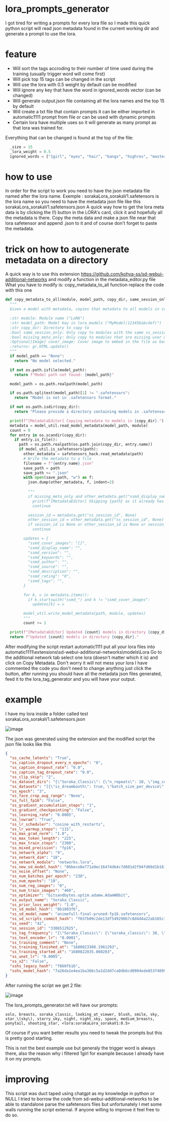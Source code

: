 # lora_prompts_generator
I got tired for writing a prompts for every lora file so I made this quick python script will read json metadata found in the current working dir and generate a prompt to use the lora.

# feature
- Will sort the tags accroding to their number of time used during the training (usually trigger word will come first)
- Will pick top 15 tags can be changed in the script
- Will use the lora with 0.5 weight by default can be modified
- Will ignore any key that have the word in ignored_words vector (can be changed)
- Will generate output.json file containing all the lora names and the top 15 by default
- Will create a txt file that contain prompts it can be either imported in automatic1111 prompt from file or can be used with dynamic prompts
- Certain lora have multiple uses so it will generate as many prompt as that lora was trained for.

Everything that can be changed is found at the top of the file:
```python
  _size = 15
  _lora_weight = 0.5
  ignored_words = ["1girl", "eyes", "hair", "bangs", "highres", "masterpiece"]
```
# how to use
In order for the script to work you need to have the json metadata file named after the lora name.
Exemple : sorakaLora_sorakaV1.safetensors is the lora name so you need to have the metadata json file like this sorakaLora_sorakaV1.safetensors.json
A quick way how to get the lora meta data is by clicking the (!) button in the LORA's card, click it and hopefully all the metadata is there.
Copy the meta data and make a json file near that lora safetensor and append .json to it and of course don't forget to paste the metadata.

# trick on how to autogenerate metadata on a directory
A quick way is to use this extension https://github.com/kohya-ss/sd-webui-additional-networks and modify a function in the metadata_editor.py file
What you have to modify is: copy_metadata_to_all function replace the code with this one

```python
def copy_metadata_to_all(module, model_path, copy_dir, same_session_only, missing_meta_only, cover_image):
  """
  Given a model with metadata, copies that metadata to all models in copy_dir.

  :str module: Module name ("LoRA")
  :str model_path: Model key in lora_models ("MyModel(123456abcdef)")
  :str copy_dir: Directory to copy to
  :bool same_session_only: Only copy to modules with the same ss_session_id
  :bool missing_meta_only: Only copy to modules that are missing user metadata
  :Optional[Image] cover_image: Cover image to embed in the file as base64
  :returns: gr.HTML.update()
  """
  if model_path == "None":
    return "No model selected."

  if not os.path.isfile(model_path):
    return f"Model path not found: {model_path}"

  model_path = os.path.realpath(model_path)

  if os.path.splitext(model_path)[1] != ".safetensors":
    return "Model is not in .safetensors format."

  if not os.path.isdir(copy_dir):
    return "Please provide a directory containing models in .safetensors format."

  print(f"[MetadataEditor] Copying metadata to models in {copy_dir}.")
  metadata = model_util.read_model_metadata(model_path, module)
  count = 0
  for entry in os.scandir(copy_dir):
    if entry.is_file():
      path = os.path.realpath(os.path.join(copy_dir, entry.name))
      if model_util.is_safetensors(path):
        other_metadata = safetensors_hack.read_metadata(path)
        # Write the metadata to a file
        filename = f"{entry.name}.json"
        save_path = path
        save_path += ".json"
        with open(save_path, "w") as f:
          json.dump(other_metadata, f, indent=2)
          
          """
          if missing_meta_only and other_metadata.get("ssmd_display_name", "").strip():
            print(f"[MetadataEditor] Skipping {path} as it already has metadata")
            continue

          session_id = metadata.get("ss_session_id", None)
          other_session_id = other_metadata.get("ss_session_id", None)
          if session_id is None or other_session_id is None or session_id != other_session_id:
            continue

        updates = {
          "ssmd_cover_images": "[]",
          "ssmd_display_name": "",
          "ssmd_version": "",
          "ssmd_keywords": "",
          "ssmd_author": "",
          "ssmd_source": "",
          "ssmd_description": "",
          "ssmd_rating": "0",
          "ssmd_tags": "",
        }

        for k, v in metadata.items():
          if k.startswith("ssmd_") and k != "ssmd_cover_images":
            updates[k] = v

        model_util.write_model_metadata(path, module, updates)
        """
        count += 1

  print(f"[MetadataEditor] Updated {count} models in directory {copy_dir}.")
  return f"Updated {count} models in directory {copy_dir}."
  ```
After modifying the script restart automatic1111 put all your lora files into automatic1111\extensions\sd-webui-additional-networks\models\Lora
Go to the additional network tab select one lora (doesn't matter which it is) and click on Copy Metadata.
Don't worry it will not mess your lora I have commented the code you don't need to change anything just click the button, after running you should have all the metadata json files generated, feed it to the lora_tag_generator and you will have your output.

# example
I have my lora inside a folder called test sorakaLora_sorakaV1.safetensors.json

![image](https://user-images.githubusercontent.com/11870227/232308845-7e9ea08f-7eea-4b91-8004-f8521dadffea.png)

The json was generated using the extension and the modified script the json file looks like this
```json
{
  "ss_cache_latents": "True",
  "ss_caption_dropout_every_n_epochs": "0",
  "ss_caption_dropout_rate": "0.0",
  "ss_caption_tag_dropout_rate": "0.0",
  "ss_clip_skip": "2",
  "ss_dataset_dirs": "{\"Soraka_Classic\": {\"n_repeats\": 10, \"img_count\": 46}}",
  "ss_datasets": "[{\"is_dreambooth\": true, \"batch_size_per_device\": 2, \"num_train_images\": 460, \"num_reg_images\": 0, \"resolution\": [512, 512], \"enable_bucket\": true, \"min_bucket_reso\": 256, \"max_bucket_reso\": 1024, \"tag_frequency\": {\"Soraka_Classic\": {\"soraka_classic\": 38, \"1girl\": 46, \"aurora\": 9, \"bag\": 3, \"breasts\": 42, \"constellation\": 6, \"crescent_moon\": 7, \"galaxy\": 8, \"light_particles\": 8, \"low-tied_long_hair\": 11, \"milky_way\": 9, \"moon\": 9, \"multi-tied_hair\": 12, \"night\": 13, \"night_sky\": 13, \"planet\": 6, \"ponytail\": 11, \"shooting_star\": 11, \"sky\": 14, \"solo\": 43, \"space\": 12, \"star_\\\\(sky\\\\)\": 14, \"starry_sky\": 14, \"starry_sky_print\": 6, \"arm_tattoo\": 3, \"blonde_hair\": 2, \"elf\": 6, \"leg_tattoo\": 5, \"looking_at_viewer\": 18, \"bare_shoulders\": 8, \"belt\": 2, \"low_twintails\": 2, \"medium_breasts\": 12, \"penis\": 2, \"twintails\": 1, \"blush\": 17, \"cleavage\": 3, \"cleavage_cutout\": 1, \"open_mouth\": 6, \"simple_background\": 9, \"smile\": 15, \"upper_body\": 4, \":<\": 1, \"arms_behind_back\": 1, \"gradient\": 3, \"gradient_background\": 3, \"ankle_wrap\": 2, \"ass\": 4, \"bandage_on_face\": 1, \"bandage_over_one_eye\": 2, \"bandaged_head\": 4, \"bandaged_neck\": 4, \"bandaid\": 4, \"bandaid_on_arm\": 2, \"bandaid_on_cheek\": 1, \"bandaid_on_face\": 4, \"bandaid_on_knee\": 1, \"bandaid_on_leg\": 1, \"bodypaint\": 1, \"boko_\\\\(girls_und_panzer\\\\)\": 1, \"budget_sarashi\": 4, \"cast\": 2, \"facepaint\": 1, \"facial_mark\": 1, \"facial_tattoo\": 1, \"grey_background\": 5, \"halloween\": 3, \"heart_tattoo\": 1, \"kaine_\\\\(nier\\\\)\": 1, \"kanbaru_suruga\": 2, \"leg_wrap\": 3, \"low_ponytail\": 2, \"mummy\": 4, \"mummy_costume\": 4, \"naked_bandage\": 5, \"narrow_waist\": 1, \"pubic_tattoo\": 3, \"pussy\": 2, \"pussy_juice\": 1, \"sarashi\": 5, \"sheik\": 2, \"shoulder_tattoo\": 2, \"silver_hair\": 2, \"thighs\": 4, \"uncensored\": 3, \"armpits\": 3, \"arms_behind_head\": 1, \"arms_up\": 1, \"eyebrows_visible_through_hair\": 2, \"hair_between_eyes\": 1, \"sweat\": 4, \"wet\": 1, \"broom\": 2, \"scythe\": 1, \"standing\": 2, \"white_background\": 2, \"choker\": 4, \"snowing\": 6, \"breast_squeeze\": 1, \"deep_skin\": 1, \"grabbing\": 2, \"grabbing_own_breast\": 1, \"nipples\": 9, \"self_fondle\": 1, \"apron\": 2, \"closed_eyes\": 3, \"closed_mouth\": 3, \"nose_blush\": 1, \"oni\": 3, \"sideboob\": 2, \"covered_nipples\": 5, \"heart\": 2, \"navel\": 3, \"nude\": 4, \"speech_bubble\": 2, \"spoken_heart\": 2, \"steaming_body\": 2, \"belly\": 1, \"braid\": 1, \"covered_navel\": 1, \"dark_elf\": 2, \"halloween_costume\": 2, \"huge_breasts\": 5, \"sweatdrop\": 1, \"thick_thighs\": 1, \"yellow_dress\": 1, \"bandaids_on_nipples\": 1, \"medium_hair\": 1, \"one_eye_closed\": 1, \"short_hair\": 4, \":d\": 2, \"armlet\": 1, \"black_sclera\": 2, \"torn_clothes\": 1, \"undead\": 1, \"necklace\": 1, \"parted_lips\": 2, \"weapon\": 4, \"aerial_fireworks\": 2, \"astronaut\": 3, \"city_lights\": 4, \"diffraction_spikes\": 1, \"earth_\\\\(planet\\\\)\": 5, \"fireflies\": 3, \"fireworks\": 4, \"full_moon\": 4, \"glint\": 1, \"green_skin\": 1, \"grey_skin\": 2, \"hand_on_hip\": 1, \"hoop_earrings\": 2, \"lightsaber\": 1, \"moonlight\": 5, \"pelvic_curtain\": 1, \"sparkle\": 2, \"sparkle_background\": 1, \"star_\\\\(symbol\\\\)\": 4, \"starry_background\": 5, \"tanabata\": 4, \"lens_flare\": 1, \"yordle\": 1, \"snow\": 1, \"collarbone\": 3, \"pale_skin\": 1, \"pink_hair\": 1, \"leash\": 1, \"purple_background\": 1, \"aqua_background\": 1, \"bikini\": 1, \"blue_background\": 1, \"green_bikini\": 1, \"halftone\": 1, \"halftone_background\": 1, \"monster_girl\": 1, \"ocean\": 1, \"orange_eyes\": 1, \"polka_dot\": 1, \"polka_dot_background\": 1, \"strap_slip\": 1, \"swimsuit\": 1, \"underwater\": 1, \"water\": 1, \"full_body\": 2, \"fur_trim\": 3, \"hooves\": 2, \"tanzaku\": 3, \"lying\": 1, \"from_behind\": 2, \"areolae\": 1, \"black_background\": 2, \"breath\": 1, \"heavy_breathing\": 1, \"smoke\": 1, \"spread_legs\": 1, \"steam\": 1, \"forest\": 1, \"leaf\": 1, \"nature\": 1, \"plant\": 1, \"tree\": 1, \"animal\": 1, \"blue_butterfly\": 1, \"bug\": 1, \"butterfly\": 1, \"butterfly_on_hand\": 1, \"glowing_butterfly\": 1, \"nose\": 1, \"white_butterfly\": 1, \"yellow_butterfly\": 1, \"cape\": 2, \"cloud\": 2, \"desert\": 1, \"space_craft\": 1, \"space_helmet\": 1, \"telescope\": 1, \"breast_grab\": 1, \"erection\": 1, \"foreskin\": 1, \"futanari\": 1, \"huge_penis\": 1, \"large_penis\": 1, \"paizuri\": 1, \"testicles\": 1, \"artist_name\": 1, \"body_writing\": 1, \"colored_skin\": 7, \"full-body_tattoo\": 1, \"hand_on_own_chest\": 2, \"horns\": 7, \"long_hair\": 6, \"pointy_ears\": 7, \"purple_skin\": 6, \"single_horn\": 4, \"sitting\": 1, \"tattoo\": 4, \"very_long_hair\": 2, \"white_hair\": 4, \"yellow_eyes\": 6, \"?\": 1, \"blue_nails\": 1, \"breast_hold\": 1, \"fingerless_gloves\": 1, \"fingernails\": 1, \"holding_staff\": 1, \"long_fingernails\": 1, \"nail_polish\": 1, \"pink_nails\": 1, \"purple_nails\": 1, \"red_nails\": 1, \"spoken_musical_note\": 1, \"spoken_question_mark\": 1, \"spoken_sweatdrop\": 1, \"yellow_nails\": 1, \"blue_skin\": 5, \"breast_suppress\": 1, \"hands_on_own_chest\": 1, \"large_breasts\": 1, \"earrings\": 1, \"jewelry\": 1, \"window\": 1, \"tail\": 2, \"colored_sclera\": 1, \"looking_back\": 1, \"staff\": 1, \"curvy\": 1, \"clenched_hand\": 1, \"clenched_hands\": 1, \"enmaided\": 1, \"frilled_apron\": 1, \"frills\": 1, \"maid\": 1, \"maid_apron\": 1, \"maid_headdress\": 1, \"thighhighs\": 1, \"waist_apron\": 1, \"waitress\": 1, \"magic\": 1, \"book\": 1}}, \"bucket_info\": {\"buckets\": {\"0\": {\"resolution\": [512, 512], \"count\": 460}}, \"mean_img_ar_error\": 0.0}, \"subsets\": [{\"img_count\": 46, \"num_repeats\": 10, \"color_aug\": false, \"flip_aug\": false, \"random_crop\": false, \"shuffle_caption\": true, \"keep_tokens\": 1, \"image_dir\": \"Soraka_Classic\", \"class_tokens\": null, \"is_reg\": false}]}]",
  "ss_epoch": "3",
  "ss_face_crop_aug_range": "None",
  "ss_full_fp16": "False",
  "ss_gradient_accumulation_steps": "1",
  "ss_gradient_checkpointing": "False",
  "ss_learning_rate": "0.0005",
  "ss_lowram": "True",
  "ss_lr_scheduler": "cosine_with_restarts",
  "ss_lr_warmup_steps": "115",
  "ss_max_grad_norm": "1.0",
  "ss_max_token_length": "225",
  "ss_max_train_steps": "2300",
  "ss_mixed_precision": "fp16",
  "ss_network_alpha": "9",
  "ss_network_dim": "18",
  "ss_network_module": "networks.lora",
  "ss_new_sd_model_hash": "06bece8e771a9ec16474db4c7d601d2f04fd08d1b1611072e7dd97c18cec3a09",
  "ss_noise_offset": "None",
  "ss_num_batches_per_epoch": "230",
  "ss_num_epochs": "10",
  "ss_num_reg_images": "0",
  "ss_num_train_images": "460",
  "ss_optimizer": "bitsandbytes.optim.adamw.AdamW8bit",
  "ss_output_name": "Soraka_Classic",
  "ss_prior_loss_weight": "1.0",
  "ss_sd_model_hash": "0b1893f6",
  "ss_sd_model_name": "animefull-final-pruned-fp16.safetensors",
  "ss_sd_scripts_commit_hash": "f037b09c2de13df549290b7c8d4d4a22ab165c36",
  "ss_seed": "42",
  "ss_session_id": "3306512925",
  "ss_tag_frequency": "{\"Soraka_Classic\": {\"soraka_classic\": 38, \"1girl\": 46, \"aurora\": 9, \"bag\": 3, \"breasts\": 42, \"constellation\": 6, \"crescent_moon\": 7, \"galaxy\": 8, \"light_particles\": 8, \"low-tied_long_hair\": 11, \"milky_way\": 9, \"moon\": 9, \"multi-tied_hair\": 12, \"night\": 13, \"night_sky\": 13, \"planet\": 6, \"ponytail\": 11, \"shooting_star\": 11, \"sky\": 14, \"solo\": 43, \"space\": 12, \"star_\\\\(sky\\\\)\": 14, \"starry_sky\": 14, \"starry_sky_print\": 6, \"arm_tattoo\": 3, \"blonde_hair\": 2, \"elf\": 6, \"leg_tattoo\": 5, \"looking_at_viewer\": 18, \"bare_shoulders\": 8, \"belt\": 2, \"low_twintails\": 2, \"medium_breasts\": 12, \"penis\": 2, \"twintails\": 1, \"blush\": 17, \"cleavage\": 3, \"cleavage_cutout\": 1, \"open_mouth\": 6, \"simple_background\": 9, \"smile\": 15, \"upper_body\": 4, \":<\": 1, \"arms_behind_back\": 1, \"gradient\": 3, \"gradient_background\": 3, \"ankle_wrap\": 2, \"ass\": 4, \"bandage_on_face\": 1, \"bandage_over_one_eye\": 2, \"bandaged_head\": 4, \"bandaged_neck\": 4, \"bandaid\": 4, \"bandaid_on_arm\": 2, \"bandaid_on_cheek\": 1, \"bandaid_on_face\": 4, \"bandaid_on_knee\": 1, \"bandaid_on_leg\": 1, \"bodypaint\": 1, \"boko_\\\\(girls_und_panzer\\\\)\": 1, \"budget_sarashi\": 4, \"cast\": 2, \"facepaint\": 1, \"facial_mark\": 1, \"facial_tattoo\": 1, \"grey_background\": 5, \"halloween\": 3, \"heart_tattoo\": 1, \"kaine_\\\\(nier\\\\)\": 1, \"kanbaru_suruga\": 2, \"leg_wrap\": 3, \"low_ponytail\": 2, \"mummy\": 4, \"mummy_costume\": 4, \"naked_bandage\": 5, \"narrow_waist\": 1, \"pubic_tattoo\": 3, \"pussy\": 2, \"pussy_juice\": 1, \"sarashi\": 5, \"sheik\": 2, \"shoulder_tattoo\": 2, \"silver_hair\": 2, \"thighs\": 4, \"uncensored\": 3, \"armpits\": 3, \"arms_behind_head\": 1, \"arms_up\": 1, \"eyebrows_visible_through_hair\": 2, \"hair_between_eyes\": 1, \"sweat\": 4, \"wet\": 1, \"broom\": 2, \"scythe\": 1, \"standing\": 2, \"white_background\": 2, \"choker\": 4, \"snowing\": 6, \"breast_squeeze\": 1, \"deep_skin\": 1, \"grabbing\": 2, \"grabbing_own_breast\": 1, \"nipples\": 9, \"self_fondle\": 1, \"apron\": 2, \"closed_eyes\": 3, \"closed_mouth\": 3, \"nose_blush\": 1, \"oni\": 3, \"sideboob\": 2, \"covered_nipples\": 5, \"heart\": 2, \"navel\": 3, \"nude\": 4, \"speech_bubble\": 2, \"spoken_heart\": 2, \"steaming_body\": 2, \"belly\": 1, \"braid\": 1, \"covered_navel\": 1, \"dark_elf\": 2, \"halloween_costume\": 2, \"huge_breasts\": 5, \"sweatdrop\": 1, \"thick_thighs\": 1, \"yellow_dress\": 1, \"bandaids_on_nipples\": 1, \"medium_hair\": 1, \"one_eye_closed\": 1, \"short_hair\": 4, \":d\": 2, \"armlet\": 1, \"black_sclera\": 2, \"torn_clothes\": 1, \"undead\": 1, \"necklace\": 1, \"parted_lips\": 2, \"weapon\": 4, \"aerial_fireworks\": 2, \"astronaut\": 3, \"city_lights\": 4, \"diffraction_spikes\": 1, \"earth_\\\\(planet\\\\)\": 5, \"fireflies\": 3, \"fireworks\": 4, \"full_moon\": 4, \"glint\": 1, \"green_skin\": 1, \"grey_skin\": 2, \"hand_on_hip\": 1, \"hoop_earrings\": 2, \"lightsaber\": 1, \"moonlight\": 5, \"pelvic_curtain\": 1, \"sparkle\": 2, \"sparkle_background\": 1, \"star_\\\\(symbol\\\\)\": 4, \"starry_background\": 5, \"tanabata\": 4, \"lens_flare\": 1, \"yordle\": 1, \"snow\": 1, \"collarbone\": 3, \"pale_skin\": 1, \"pink_hair\": 1, \"leash\": 1, \"purple_background\": 1, \"aqua_background\": 1, \"bikini\": 1, \"blue_background\": 1, \"green_bikini\": 1, \"halftone\": 1, \"halftone_background\": 1, \"monster_girl\": 1, \"ocean\": 1, \"orange_eyes\": 1, \"polka_dot\": 1, \"polka_dot_background\": 1, \"strap_slip\": 1, \"swimsuit\": 1, \"underwater\": 1, \"water\": 1, \"full_body\": 2, \"fur_trim\": 3, \"hooves\": 2, \"tanzaku\": 3, \"lying\": 1, \"from_behind\": 2, \"areolae\": 1, \"black_background\": 2, \"breath\": 1, \"heavy_breathing\": 1, \"smoke\": 1, \"spread_legs\": 1, \"steam\": 1, \"forest\": 1, \"leaf\": 1, \"nature\": 1, \"plant\": 1, \"tree\": 1, \"animal\": 1, \"blue_butterfly\": 1, \"bug\": 1, \"butterfly\": 1, \"butterfly_on_hand\": 1, \"glowing_butterfly\": 1, \"nose\": 1, \"white_butterfly\": 1, \"yellow_butterfly\": 1, \"cape\": 2, \"cloud\": 2, \"desert\": 1, \"space_craft\": 1, \"space_helmet\": 1, \"telescope\": 1, \"breast_grab\": 1, \"erection\": 1, \"foreskin\": 1, \"futanari\": 1, \"huge_penis\": 1, \"large_penis\": 1, \"paizuri\": 1, \"testicles\": 1, \"artist_name\": 1, \"body_writing\": 1, \"colored_skin\": 7, \"full-body_tattoo\": 1, \"hand_on_own_chest\": 2, \"horns\": 7, \"long_hair\": 6, \"pointy_ears\": 7, \"purple_skin\": 6, \"single_horn\": 4, \"sitting\": 1, \"tattoo\": 4, \"very_long_hair\": 2, \"white_hair\": 4, \"yellow_eyes\": 6, \"?\": 1, \"blue_nails\": 1, \"breast_hold\": 1, \"fingerless_gloves\": 1, \"fingernails\": 1, \"holding_staff\": 1, \"long_fingernails\": 1, \"nail_polish\": 1, \"pink_nails\": 1, \"purple_nails\": 1, \"red_nails\": 1, \"spoken_musical_note\": 1, \"spoken_question_mark\": 1, \"spoken_sweatdrop\": 1, \"yellow_nails\": 1, \"blue_skin\": 5, \"breast_suppress\": 1, \"hands_on_own_chest\": 1, \"large_breasts\": 1, \"earrings\": 1, \"jewelry\": 1, \"window\": 1, \"tail\": 2, \"colored_sclera\": 1, \"looking_back\": 1, \"staff\": 1, \"curvy\": 1, \"clenched_hand\": 1, \"clenched_hands\": 1, \"enmaided\": 1, \"frilled_apron\": 1, \"frills\": 1, \"maid\": 1, \"maid_apron\": 1, \"maid_headdress\": 1, \"thighhighs\": 1, \"waist_apron\": 1, \"waitress\": 1, \"magic\": 1, \"book\": 1}}",
  "ss_text_encoder_lr": "0.0001",
  "ss_training_comment": "None",
  "ss_training_finished_at": "1680823308.1961293",
  "ss_training_started_at": "1680822835.860203",
  "ss_unet_lr": "0.0005",
  "ss_v2": "False",
  "sshs_legacy_hash": "f860fb16",
  "sshs_model_hash": "7a26da1e4ea1ba366c5a1d2dd7ca0db6cd0904ede853f409923c2cd7d9fca414"
}
```

After running the script we get 2 file:

![image](https://user-images.githubusercontent.com/11870227/232308928-fa246f96-501a-4e4e-842f-163d70066771.png)

The lora_prompts_generator.txt will have our prompts:
```
solo, breasts, soraka_classic, looking_at_viewer, blush, smile, sky, star_\(sky\), starry_sky, night, night_sky, space, medium_breasts, ponytail, shooting_star, <lora:sorakaLora_sorakaV1:0.5>
```

Of course if you want better results you need to tweak the prompts but this is pretty good starting.

This is not the best example use but generaly the trigger word is always there, also the reason why i filtered 1girl for example because I already have it on my prompts.

# improving
This script was duct taped using chatgpt as my knowledge in python or NULL I tried to borrow the code from sd-webui-additional-networks to be able to standalone parse the safetensors files but unfortunately I met some walls running the script external.
If anyone willing to improve it feel free to do so.
